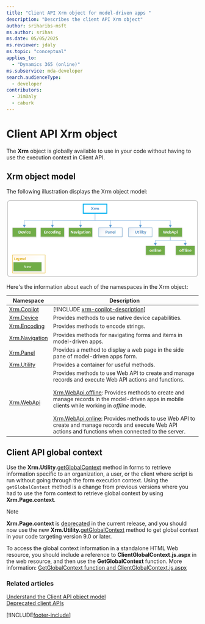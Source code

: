```yaml
---
title: "Client API Xrm object for model-driven apps "
description: "Describes the client API Xrm object"
author: sriharibs-msft
ms.author: srihas
ms.date: 05/05/2025
ms.reviewer: jdaly
ms.topic: "conceptual"
applies_to:
  - "Dynamics 365 (online)"
ms.subservice: mda-developer
search.audienceType:
  - developer
contributors: 
  - JimDaly
  - caburk
---
```


# Client API Xrm object

The **Xrm** object is globally available to use in your code without having to use the execution context in Client API.

## Xrm object model

The following illustration displays the Xrm object model:

![Xrm Object Model.](../media/ClientAPI-XrmModel.png)

Here's the information about each of the namespaces in the Xrm object:

| Namespace| Description|
| ---| ---|
| [Xrm.Copilot](reference/xrm-copilot.md)| [!INCLUDE [xrm-copilot-description](Xrm-Copilot/includes/xrm-copilot-description.md)]|
| [Xrm.Device](reference/xrm-device.md)| Provides methods to use native device capabilities. |
| [Xrm.Encoding](reference/xrm-encoding.md)     | Provides methods to encode strings.|
| [Xrm.Navigation](reference/xrm-navigation.md) | Provides methods for navigating forms and items in model-driven apps.|
| [Xrm.Panel](reference/xrm-panel.md)           | Provides a method to display a web page in the side pane of model-driven apps form.|
| [Xrm.Utility](reference/xrm-utility.md)       | Provides a container for useful methods.|
| [Xrm.WebApi](reference/xrm-webapi.md)         | Provides methods to use Web API to create and manage records and execute Web API actions and functions.<br/><br/>[Xrm.WebApi.offline](reference/xrm-webapi/offline.md): Provides methods to create and manage records in the model-driven apps in mobile clients while working in _offline_ mode.<br/><br/>[Xrm.WebApi.online](reference/xrm-webapi/online.md): Provides methods to use Web API to create and manage records and execute Web API actions and functions when connected to the server. |

## Client API global context

Use the **Xrm.Utility**.[getGlobalContext](reference/xrm-utility/getGlobalContext.md) method in forms to retrieve information specific to an organization, a user, or the client where script is run without going through the form execution context. Using the `getGlobalContext` method is a change from previous versions where you had to use the form context to retrieve global context by using **Xrm.Page.context**.

> [!NOTE] 
> **Xrm.Page.context** is [deprecated](/dynamics365/get-started/whats-new/customer-engagement/important-changes-coming#some-client-apis-are-deprecated) in the current release, and you should now use the new **Xrm.Utility.**[getGlobalContext](reference/xrm-utility/getGlobalContext.md) method to get global context in your code targeting version 9.0 or later.

To access the global context information in a standalone HTML Web resource, you should include a reference to **ClientGlobalContext.js.aspx** in the web resource, and then use the **GetGlobalContext** function. More information: [GetGlobalContext function and ClientGlobalContext.js.aspx](reference/GetGlobalContext-ClientGlobalContext.js.aspx.md)

### Related articles

[Understand the Client API object model](understand-clientapi-object-model.md)<br/>
[Deprecated client APIs](/dynamics365/get-started/whats-new/customer-engagement/important-changes-coming#some-client-apis-are-deprecated)

[!INCLUDE[footer-include](../../../includes/footer-banner.md)]
